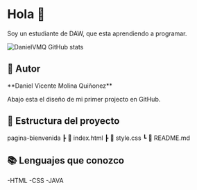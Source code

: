 # Hola 🚀
<tr>
Soy un estudiante de DAW, que esta aprendiendo a programar.

![DanielVMQ GitHub stats](https://github-readme-stats.vercel.app/api?username=danielvmq_icons=true&theme=dark)
  
## 👤 Autor
<tr>
**Daniel Vicente Molina Quiñonez**
  
Abajo esta el diseño de mi primer projecto en GitHub.
  
## 📁 Estructura del proyecto
pagina-bienvenida
┣ 📄 index.html
┣ 📄 style.css
┗ 📄 README.md

## 📚 Lenguajes que conozco
-HTML 
-CSS
-JAVA
